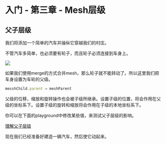 入门 - 第三章 - Mesh层级
===

## 父子层级

我们将添加一个简单的汽车并操纵它穿越我们的村庄。

不管汽车多简单，也必须要有轮子，而且轮子必须连接到车身上。

![](https://doc.babylonjs.com/_next/image?url=%2Fimg%2Fgetstarted%2Fcarmodel.png&w=1920&q=75)

如果我们使用merge的方式合并mesh，那么轮子就不能转动了。所以这里我们把车身设置为车轮的父级。

````javascript
messhChild.parent = meshParent
````

父级的位移，缩放和旋转操作也会被子级所继承。设置子级的位置，将会作用在父级的坐标系下。设置子级的旋转和缩放将会作用在子级的本地坐标系下。

你可以在下面的playground中修改某些值，来测试父子层级的影响。

[理解父子层级](https://playground.babylonjs.com/#GMEI6U)

现在我们已经准备好建造一辆汽车，然后使它动起来。